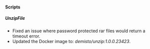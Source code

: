 
#### Scripts
##### UnzipFile
- Fixed an issue where password protected rar files would return a timeout error.
- Updated the Docker image to: *demisto/unzip:1.0.0.23423*.

